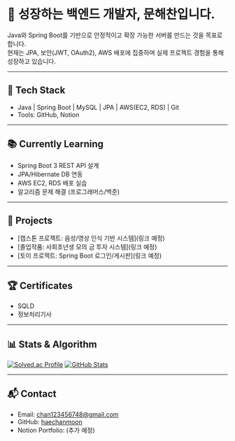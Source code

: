 # 👋 성장하는 백엔드 개발자, 문해찬입니다.

Java와 Spring Boot를 기반으로 안정적이고 확장 가능한 서버를 만드는 것을 목표로 합니다.  
현재는 JPA, 보안(JWT, OAuth2), AWS 배포에 집중하며 실제 프로젝트 경험을 통해 성장하고 있습니다.

---

## 🔧 Tech Stack
- Java | Spring Boot | MySQL | JPA | AWS(EC2, RDS) | Git
- Tools: GitHub, Notion

---

## 📚 Currently Learning
- Spring Boot 3 REST API 설계
- JPA/Hibernate DB 연동
- AWS EC2, RDS 배포 실습
- 알고리즘 문제 해결 (프로그래머스/백준)

---

## 📂 Projects
- [캡스톤 프로젝트: 음성/영상 인식 기반 시스템](링크 예정)
- [졸업작품: 사회초년생 모의 금 투자 시스템](링크 예정)
- [토이 프로젝트: Spring Boot 로그인/게시판](링크 예정)

---

## 🏆 Certificates
- SQLD
- 정보처리기사

---

## 📊 Stats & Algorithm
[![Solved.ac Profile](http://mazassumnida.wtf/api/v2/generate_badge?boj=ansgocks1216)](https://solved.ac/ansgocks1216/)
[![GitHub Stats](https://github-readme-stats.vercel.app/api?username=haechanmoon&show_icons=true&theme=radical)](https://github.com/anuraghazra/github-readme-stats)

---

## 📬 Contact
- Email: chan123456748@gmail.com
- GitHub: [haechanmoon](https://github.com/haechanmoon)
- Notion Portfolio: (추가 예정)
